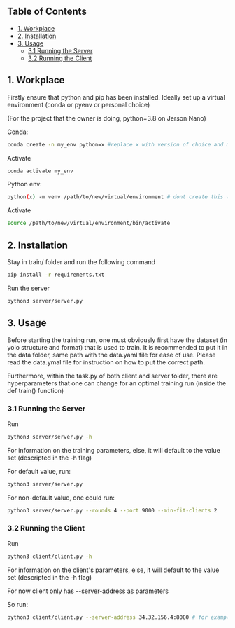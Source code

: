 ## Table of Contents

- [1. Workplace](#1-workplace)
- [2. Installation](#2-installation)
- [3. Usage](#3-usage)
  - [3.1 Running the Server](#31-running-the-server)
  - [3.2 Running the Client](#32-running-the-client)


## 1. Workplace

Firstly ensure that python and pip has been installed. 
Ideally set up a virtual environment (conda or pyenv or personal choice)

(For the project that the owner is doing, python=3.8 on Jerson Nano)

Conda:
```bash
conda create -n my_env python=x #replace x with version of choice and my_env with name name of choice
```
Activate
```bash
conda activate my_env
```

Python env:
```bash
python(x) -m venv /path/to/new/virtual/environment # dont create this within the git repo and replace (x) with wanted version
```
Activate
```bash
source /path/to/new/virtual/environment/bin/activate
```

## 2. Installation
Stay in train/ folder and run the following command

```bash
pip install -r requirements.txt
```

Run the server 

```bash
python3 server/server.py
```

## 3. Usage

Before starting the training run, one must obviously first have the dataset (in yolo structure and format) that is used to train. It is recommended to put it in the data folder, same path with the data.yaml file for ease of use. 
Please read the data.ymal file for instruction on how to put the correct path.

Furthermore, within the task.py of both client and server folder, there are hyperparameters that one can change for an optimal training run (inside the def train() function)

### 3.1 Running the Server

Run 

```bash
python3 server/server.py -h 
```
For information on the training parameters, else, it will default to the value set (descripted in the -h flag)

For default value, run:
```bash
python3 server/server.py 
```

For non-default value, one could run:
```bash
python3 server/server.py --rounds 4 --port 9000 --min-fit-clients 2  
```
### 3.2 Running the Client
Run 

```bash
python3 client/client.py -h 
```
For information on the client's parameters, else, it will default to the value set (descripted in the -h flag)

For now client only has --server-address as parameters

So run:
 ```bash
python3 client/client.py --server-address 34.32.156.4:8080 # for example
```



